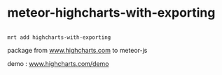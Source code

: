 meteor-highcharts-with-exporting
================================

<code>
mrt add highcharts-with-exporting
</code>


package from www.highcharts.com to meteor-js

demo :
www.highcharts.com/demo
